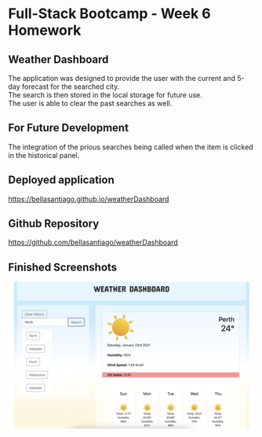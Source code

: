 # Full-Stack Bootcamp - Week 6 Homework

## Weather Dashboard
The application was designed to provide the user with the current and 5-day forecast for the searched city.<br>
The search is then stored in the local storage for future use.<br>
The user is able to clear the past searches as well.<br>

## For Future Development
The integration of the prious searches being called when the item is clicked in the historical panel.<br>

## Deployed application
https://bellasantiago.github.io/weatherDashboard

## Github Repository
https://github.com/bellasantiago/weatherDashboard

## Finished Screenshots
![Screenshot1](./assets/img/screeshot.png)